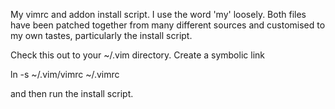 My vimrc and addon install script. I use the word 'my' loosely. Both files have been patched
together from many different sources and customised to my own tastes, particularly the install
script.

Check this out to your ~/.vim directory. Create a symbolic link

ln -s ~/.vim/vimrc ~/.vimrc

and then run the install script.
